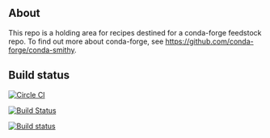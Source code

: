 About
-----

This repo is a holding area for recipes destined for a conda-forge feedstock repo. To find out more about conda-forge, see https://github.com/conda-forge/conda-smithy.


Build status
------------

[![Circle CI](https://circleci.com/gh/conda-forge/staged-recipes/tree/master.svg?style=svg)](https://circleci.com/gh/conda-forge/staged-recipes/tree/master)

[![Build Status](https://travis-ci.org/conda-forge/staged-recipes.svg?branch=master)](https://travis-ci.org/conda-forge/staged-recipes)

[![Build status](https://ci.appveyor.com/api/projects/status/47716ba4hkginhp2/branch/master?svg=true)](https://ci.appveyor.com/project/pelson/staged-recipes/branch/master)
